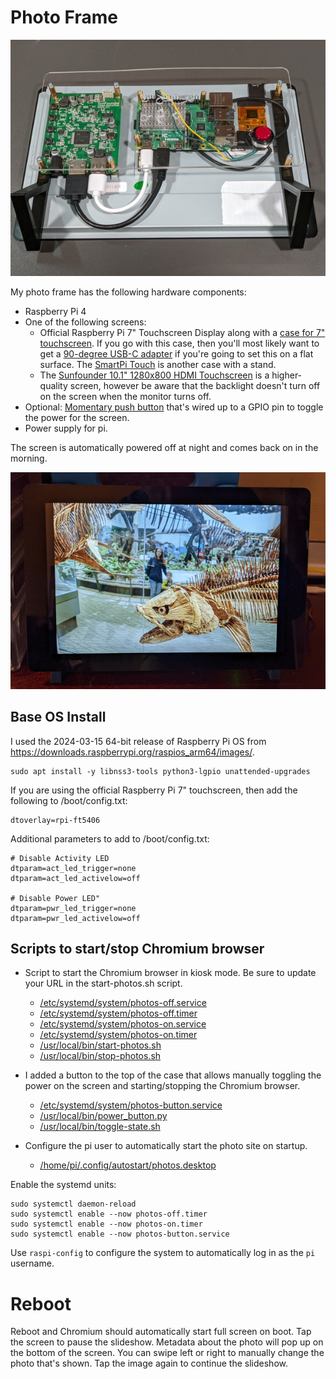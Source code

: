 # Photo Frame

![Photo Frame Back](../screenshots/photoframe-back.jpg?raw=1)

My photo frame has the following hardware components:

- Raspberry Pi 4
- One of the following screens:
  - Official Raspberry Pi 7" Touchscreen Display along with a
    [case for 7" touchscreen](https://thepihut.com/products/raspberry-pi-official-7-touchscreen-case).
    If you go with this case, then you'll most likely want to get a
    [90-degree USB-C adapter](https://thepihut.com/products/usb-c-angle-adapter) if you're going
    to set this on a flat surface. The [SmartPi Touch](https://www.sparkfun.com/products/14059) is
    another case with a stand.
  - The
    [Sunfounder 10.1" 1280x800 HDMI Touchscreen](https://www.sunfounder.com/products/10inch-touchscreen-for-raspberrypi)
    is a higher-quality screen, however be aware that the backlight doesn't turn off on the
    screen when the monitor turns off.
- Optional: [Momentary push button](https://www.adafruit.com/product/1445) that's wired
  up to a GPIO pin to toggle the power for the screen.
- Power supply for pi.

The screen is automatically powered off at night and comes back on in the morning.

![Photo Frame Front](../screenshots/photoframe-front.jpg?raw=1)

## Base OS Install

I used the 2024-03-15 64-bit release of Raspberry Pi OS from
https://downloads.raspberrypi.org/raspios_arm64/images/.

    sudo apt install -y libnss3-tools python3-lgpio unattended-upgrades

If you are using the official Raspberry Pi 7" touchscreen, then
add the following to /boot/config.txt:

    dtoverlay=rpi-ft5406

Additional parameters to add to /boot/config.txt:

    # Disable Activity LED
    dtparam=act_led_trigger=none
    dtparam=act_led_activelow=off

    # Disable Power LED"
    dtparam=pwr_led_trigger=none
    dtparam=pwr_led_activelow=off

## Scripts to start/stop Chromium browser

- Script to start the Chromium browser in kiosk mode. Be sure to update your URL in the
  start-photos.sh script.
  - [/etc/systemd/system/photos-off.service](etc/systemd/system/photos-off.service)
  - [/etc/systemd/system/photos-off.timer](etc/systemd/system/photos-off.timer)
  - [/etc/systemd/system/photos-on.service](etc/systemd/system/photos-on.service)
  - [/etc/systemd/system/photos-on.timer](etc/systemd/system/photos-on.timer)
  - [/usr/local/bin/start-photos.sh](usr/local/bin/start-photos.sh)
  - [/usr/local/bin/stop-photos.sh](usr/local/bin/stop-photos.sh)

- I added a button to the top of the case that allows manually toggling the power on the screen
  and starting/stopping the Chromium browser.
  - [/etc/systemd/system/photos-button.service](etc/systemd/system/photos-button.service)
  - [/usr/local/bin/power_button.py](usr/local/bin/power_button.py)
  - [/usr/local/bin/toggle-state.sh](usr/local/bin/toggle-state.sh)

- Configure the pi user to automatically start the photo site on startup.
  - [/home/pi/.config/autostart/photos.desktop](home/pi/.config/autostart/photos.desktop)


Enable the systemd units:

    sudo systemctl daemon-reload
    sudo systemctl enable --now photos-off.timer
    sudo systemctl enable --now photos-on.timer
    sudo systemctl enable --now photos-button.service

Use `raspi-config` to configure the system to automatically log in as the
`pi` username.

# Reboot

Reboot and Chromium should automatically start full screen on boot. Tap the screen to pause the
slideshow. Metadata about the photo will pop up on the bottom of the screen. You can swipe left
or right to manually change the photo that's shown. Tap the image again to continue the slideshow.
